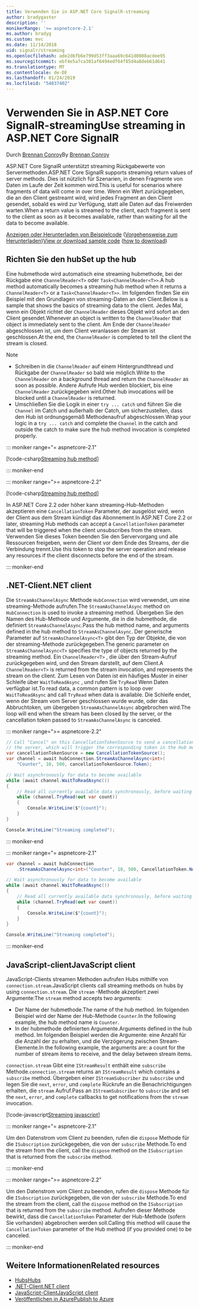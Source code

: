 ```yaml
---
title: Verwenden Sie in ASP.NET Core SignalR-streaming
author: bradygaster
description: ''
monikerRange: '>= aspnetcore-2.1'
ms.author: bradyg
ms.custom: mvc
ms.date: 11/14/2018
uid: signalr/streaming
ms.openlocfilehash: ade2d6fb6e799d53ff3aaa69c641d0088acdee95
ms.sourcegitcommit: ebf4e5a7ca301af8494edf64f85d4a8deb61d641
ms.translationtype: MT
ms.contentlocale: de-DE
ms.lasthandoff: 01/24/2019
ms.locfileid: "54837402"
---
```

# <a name="use-streaming-in-aspnet-core-signalr"></a><span data-ttu-id="828be-102">Verwenden Sie in ASP.NET Core SignalR-streaming</span><span class="sxs-lookup"><span data-stu-id="828be-102">Use streaming in ASP.NET Core SignalR</span></span>

<span data-ttu-id="828be-103">Durch [Brennan Conroy](https://github.com/BrennanConroy)</span><span class="sxs-lookup"><span data-stu-id="828be-103">By [Brennan Conroy](https://github.com/BrennanConroy)</span></span>

<span data-ttu-id="828be-104">ASP.NET Core SignalR unterstützt streaming Rückgabewerte von Servermethoden.</span><span class="sxs-lookup"><span data-stu-id="828be-104">ASP.NET Core SignalR supports streaming return values of server methods.</span></span> <span data-ttu-id="828be-105">Dies ist nützlich für Szenarien, in denen Fragmente von Daten im Laufe der Zeit kommen wird.</span><span class="sxs-lookup"><span data-stu-id="828be-105">This is useful for scenarios where fragments of data will come in over time.</span></span> <span data-ttu-id="828be-106">Wenn ein Wert zurückgegeben, die an den Client gestreamt wird, wird jedes Fragment an den Client gesendet, sobald es wird zur Verfügung, statt alle Daten auf das Freiwerden warten.</span><span class="sxs-lookup"><span data-stu-id="828be-106">When a return value is streamed to the client, each fragment is sent to the client as soon as it becomes available, rather than waiting for all the data to become available.</span></span>

<span data-ttu-id="828be-107">[Anzeigen oder Herunterladen von Beispielcode](https://github.com/aspnet/Docs/tree/live/aspnetcore/signalr/streaming/sample) ([Vorgehensweise zum Herunterladen](xref:index#how-to-download-a-sample))</span><span class="sxs-lookup"><span data-stu-id="828be-107">[View or download sample code](https://github.com/aspnet/Docs/tree/live/aspnetcore/signalr/streaming/sample) ([how to download](xref:index#how-to-download-a-sample))</span></span>

## <a name="set-up-the-hub"></a><span data-ttu-id="828be-108">Richten Sie den hub</span><span class="sxs-lookup"><span data-stu-id="828be-108">Set up the hub</span></span>

<span data-ttu-id="828be-109">Eine hubmethode wird automatisch eine streaming hubmethode, bei der Rückgabe eine `ChannelReader<T>` oder `Task<ChannelReader<T>>`.</span><span class="sxs-lookup"><span data-stu-id="828be-109">A hub method automatically becomes a streaming hub method when it returns a `ChannelReader<T>` or a `Task<ChannelReader<T>>`.</span></span> <span data-ttu-id="828be-110">Im folgenden finden Sie ein Beispiel mit den Grundlagen von streaming-Daten an den Client.</span><span class="sxs-lookup"><span data-stu-id="828be-110">Below is a sample that shows the basics of streaming data to the client.</span></span> <span data-ttu-id="828be-111">Jedes Mal, wenn ein Objekt richtet der `ChannelReader` dieses Objekt wird sofort an den Client gesendet.</span><span class="sxs-lookup"><span data-stu-id="828be-111">Whenever an object is written to the `ChannelReader` that object is immediately sent to the client.</span></span> <span data-ttu-id="828be-112">Am Ende der `ChannelReader` abgeschlossen ist, um dem Client veranlassen der Stream ist geschlossen.</span><span class="sxs-lookup"><span data-stu-id="828be-112">At the end, the `ChannelReader` is completed to tell the client the stream is closed.</span></span>

> [!NOTE]
> * <span data-ttu-id="828be-113">Schreiben in die `ChannelReader` auf einem Hintergrundthread und Rückgabe der `ChannelReader` so bald wie möglich.</span><span class="sxs-lookup"><span data-stu-id="828be-113">Write to the `ChannelReader` on a background thread and return the `ChannelReader` as soon as possible.</span></span> <span data-ttu-id="828be-114">Andere Aufrufe Hub werden blockiert, bis eine `ChannelReader` zurückgegeben wird.</span><span class="sxs-lookup"><span data-stu-id="828be-114">Other hub invocations will be blocked until a `ChannelReader` is returned.</span></span>
> * <span data-ttu-id="828be-115">Umschließen Sie die Logik in einer `try ... catch` und führen Sie die `Channel` im Catch und außerhalb der Catch, um sicherzustellen, dass den Hub ist ordnungsgemäß Methodenaufruf abgeschlossen.</span><span class="sxs-lookup"><span data-stu-id="828be-115">Wrap your logic in a `try ... catch` and complete the `Channel` in the catch and outside the catch to make sure the hub method invocation is completed properly.</span></span>

::: moniker range="= aspnetcore-2.1"

[!code-csharp[Streaming hub method](streaming/sample/Hubs/StreamHub.aspnetcore21.cs?name=snippet1)]

::: moniker-end

::: moniker range=">= aspnetcore-2.2"

[!code-csharp[Streaming hub method](streaming/sample/Hubs/StreamHub.cs?name=snippet1)]

<span data-ttu-id="828be-116">In ASP.NET Core 2.2 oder höher kann streaming-Hub-Methoden akzeptieren eine `CancellationToken` Parameter, der ausgelöst wird, wenn der Client aus dem Stream kündigt das Abonnement.</span><span class="sxs-lookup"><span data-stu-id="828be-116">In ASP.NET Core 2.2 or later, streaming Hub methods can accept a `CancellationToken` parameter that will be triggered when the client unsubscribes from the stream.</span></span> <span data-ttu-id="828be-117">Verwenden Sie dieses Token beenden Sie den Servervorgang und alle Ressourcen freigeben, wenn der Client vor dem Ende des Streams, der die Verbindung trennt.</span><span class="sxs-lookup"><span data-stu-id="828be-117">Use this token to stop the server operation and release any resources if the client disconnects before the end of the stream.</span></span>

::: moniker-end

## <a name="net-client"></a><span data-ttu-id="828be-118">.NET-Client</span><span class="sxs-lookup"><span data-stu-id="828be-118">.NET client</span></span>

<span data-ttu-id="828be-119">Die `StreamAsChannelAsync` Methode `HubConnection` wird verwendet, um eine streaming-Methode aufrufen.</span><span class="sxs-lookup"><span data-stu-id="828be-119">The `StreamAsChannelAsync` method on `HubConnection` is used to invoke a streaming method.</span></span> <span data-ttu-id="828be-120">Übergeben Sie den Namen des Hub-Methode und Argumente, die in die hubmethode, die definiert `StreamAsChannelAsync`.</span><span class="sxs-lookup"><span data-stu-id="828be-120">Pass the hub method name, and arguments defined in the hub method to `StreamAsChannelAsync`.</span></span> <span data-ttu-id="828be-121">Der generische Parameter auf `StreamAsChannelAsync<T>` gibt den Typ der Objekte, die von der streaming-Methode zurückgegeben.</span><span class="sxs-lookup"><span data-stu-id="828be-121">The generic parameter on `StreamAsChannelAsync<T>` specifies the type of objects returned by the streaming method.</span></span> <span data-ttu-id="828be-122">Ein `ChannelReader<T>` , die über den Stream-Aufruf zurückgegeben wird, und den Stream darstellt, auf dem Client.</span><span class="sxs-lookup"><span data-stu-id="828be-122">A `ChannelReader<T>` is returned from the stream invocation, and represents the stream on the client.</span></span> <span data-ttu-id="828be-123">Zum Lesen von Daten ist ein häufiges Muster in einer Schleife über `WaitToReadAsync` , und rufen Sie `TryRead` Wenn Daten verfügbar ist.</span><span class="sxs-lookup"><span data-stu-id="828be-123">To read data, a common pattern is to loop over `WaitToReadAsync` and call `TryRead` when data is available.</span></span> <span data-ttu-id="828be-124">Die Schleife endet, wenn der Stream vom Server geschlossen wurde wurde, oder das Abbruchtoken, um übergeben `StreamAsChannelAsync` abgebrochen wird.</span><span class="sxs-lookup"><span data-stu-id="828be-124">The loop will end when the stream has been closed by the server, or the cancellation token passed to `StreamAsChannelAsync` is canceled.</span></span>

::: moniker range=">= aspnetcore-2.2"

```csharp
// Call "Cancel" on this CancellationTokenSource to send a cancellation message to 
// the server, which will trigger the corresponding token in the Hub method.
var cancellationTokenSource = new CancellationTokenSource();
var channel = await hubConnection.StreamAsChannelAsync<int>(
    "Counter", 10, 500, cancellationTokenSource.Token);

// Wait asynchronously for data to become available
while (await channel.WaitToReadAsync())
{
    // Read all currently available data synchronously, before waiting for more data
    while (channel.TryRead(out var count))
    {
        Console.WriteLine($"{count}");
    }
}

Console.WriteLine("Streaming completed");
```

::: moniker-end

::: moniker range="= aspnetcore-2.1"

```csharp
var channel = await hubConnection
    .StreamAsChannelAsync<int>("Counter", 10, 500, CancellationToken.None);

// Wait asynchronously for data to become available
while (await channel.WaitToReadAsync())
{
    // Read all currently available data synchronously, before waiting for more data
    while (channel.TryRead(out var count))
    {
        Console.WriteLine($"{count}");
    }
}

Console.WriteLine("Streaming completed");
```

::: moniker-end

## <a name="javascript-client"></a><span data-ttu-id="828be-125">JavaScript-client</span><span class="sxs-lookup"><span data-stu-id="828be-125">JavaScript client</span></span>

<span data-ttu-id="828be-126">JavaScript-Clients streamen Methoden aufrufen Hubs mithilfe von `connection.stream`.</span><span class="sxs-lookup"><span data-stu-id="828be-126">JavaScript clients call streaming methods on hubs by using `connection.stream`.</span></span> <span data-ttu-id="828be-127">Die `stream` -Methode akzeptiert zwei Argumente:</span><span class="sxs-lookup"><span data-stu-id="828be-127">The `stream` method accepts two arguments:</span></span>

* <span data-ttu-id="828be-128">Der Name der hubmethode.</span><span class="sxs-lookup"><span data-stu-id="828be-128">The name of the hub method.</span></span> <span data-ttu-id="828be-129">Im folgenden Beispiel wird der Name der Hub-Methode `Counter`.</span><span class="sxs-lookup"><span data-stu-id="828be-129">In the following example, the hub method name is `Counter`.</span></span>
* <span data-ttu-id="828be-130">In der hubmethode definierten Argumente.</span><span class="sxs-lookup"><span data-stu-id="828be-130">Arguments defined in the hub method.</span></span> <span data-ttu-id="828be-131">Im folgenden Beispiel werden die Argumente: eine Anzahl für die Anzahl der zu erhalten, und die Verzögerung zwischen Stream-Elemente.</span><span class="sxs-lookup"><span data-stu-id="828be-131">In the following example, the arguments are: a count for the number of stream items to receive, and the delay between stream items.</span></span>

<span data-ttu-id="828be-132">`connection.stream` Gibt eine `IStreamResult` enthält eine `subscribe` Methode.</span><span class="sxs-lookup"><span data-stu-id="828be-132">`connection.stream` returns an `IStreamResult` which contains a `subscribe` method.</span></span> <span data-ttu-id="828be-133">Übergeben einer `IStreamSubscriber` zu `subscribe` und legen Sie die `next`, `error`, und `complete` Rückrufe an die Benachrichtigungen erhalten, die `stream` Aufruf.</span><span class="sxs-lookup"><span data-stu-id="828be-133">Pass an `IStreamSubscriber` to `subscribe` and set the `next`, `error`, and `complete` callbacks to get notifications from the `stream` invocation.</span></span>

[!code-javascript[Streaming javascript](streaming/sample/wwwroot/js/stream.js?range=19-36)]

::: moniker range="= aspnetcore-2.1"

<span data-ttu-id="828be-134">Um den Datenstrom vom Client zu beenden, rufen die `dispose` Methode für die `ISubscription` zurückgegeben, die von der `subscribe` Methode.</span><span class="sxs-lookup"><span data-stu-id="828be-134">To end the stream from the client, call the `dispose` method on the `ISubscription` that is returned from the `subscribe` method.</span></span>

::: moniker-end

::: moniker range=">= aspnetcore-2.2"

<span data-ttu-id="828be-135">Um den Datenstrom vom Client zu beenden, rufen die `dispose` Methode für die `ISubscription` zurückgegeben, die von der `subscribe` Methode.</span><span class="sxs-lookup"><span data-stu-id="828be-135">To end the stream from the client, call the `dispose` method on the `ISubscription` that is returned from the `subscribe` method.</span></span> <span data-ttu-id="828be-136">Aufrufen dieser Methode bewirkt, dass die `CancellationToken` Parameter der Hub-Methode (sofern Sie vorhanden) abgebrochen werden soll.</span><span class="sxs-lookup"><span data-stu-id="828be-136">Calling this method will cause the `CancellationToken` parameter of the Hub method (if you provided one) to be canceled.</span></span>

::: moniker-end

## <a name="related-resources"></a><span data-ttu-id="828be-137">Weitere Informationen</span><span class="sxs-lookup"><span data-stu-id="828be-137">Related resources</span></span>

* [<span data-ttu-id="828be-138">Hubs</span><span class="sxs-lookup"><span data-stu-id="828be-138">Hubs</span></span>](xref:signalr/hubs)
* [<span data-ttu-id="828be-139">.NET-Client</span><span class="sxs-lookup"><span data-stu-id="828be-139">.NET client</span></span>](xref:signalr/dotnet-client)
* [<span data-ttu-id="828be-140">JavaScript-Client</span><span class="sxs-lookup"><span data-stu-id="828be-140">JavaScript client</span></span>](xref:signalr/javascript-client)
* [<span data-ttu-id="828be-141">Veröffentlichen in Azure</span><span class="sxs-lookup"><span data-stu-id="828be-141">Publish to Azure</span></span>](xref:signalr/publish-to-azure-web-app)
